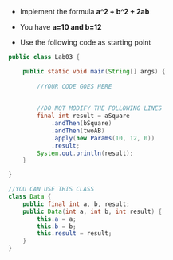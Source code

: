 * Implement the formula __a^2 + b^2 + 2ab__
* You have __a=10 and b=12__

* Use the following code as starting point

```java
public class Lab03 {

	public static void main(String[] args) {
		
		//YOUR CODE GOES HERE
		
		
		//DO NOT MODIFY THE FOLLOWING LINES			
		final int result = aSquare
			.andThen(bSquare)
			.andThen(twoAB)
			.apply(new Params(10, 12, 0))
			.result;
		System.out.println(result);
	}

}

//YOU CAN USE THIS CLASS
class Data {
	public final int a, b, result;
	public Data(int a, int b, int result) {
		this.a = a;
		this.b = b;
		this.result = result;
	}
}
```
